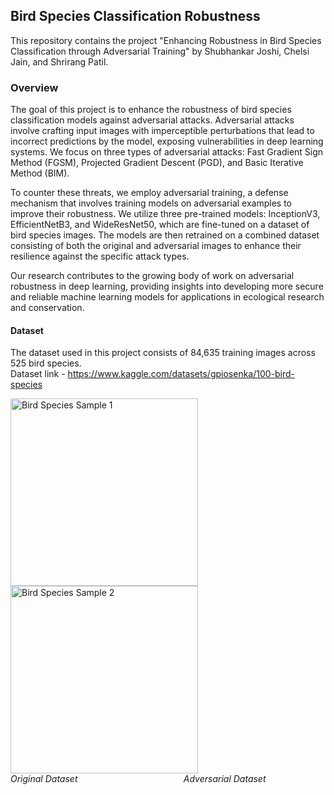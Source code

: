 
## Bird Species Classification Robustness
This repository contains the project "Enhancing Robustness in Bird Species Classification through Adversarial Training" by Shubhankar Joshi, Chelsi Jain, and Shrirang Patil.

### Overview
The goal of this project is to enhance the robustness of bird species classification models against adversarial attacks. Adversarial attacks involve crafting input images with imperceptible perturbations that lead to incorrect predictions by the model, exposing vulnerabilities in deep learning systems. We focus on three types of adversarial attacks: Fast Gradient Sign Method (FGSM), Projected Gradient Descent (PGD), and Basic Iterative Method (BIM).

To counter these threats, we employ adversarial training, a defense mechanism that involves training models on adversarial examples to improve their robustness. We utilize three pre-trained models: InceptionV3, EfficientNetB3, and WideResNet50, which are fine-tuned on a dataset of bird species images. The models are then retrained on a combined dataset consisting of both the original and adversarial images to enhance their resilience against the specific attack types.

Our research contributes to the growing body of work on adversarial robustness in deep learning, providing insights into developing more secure and reliable machine learning models for applications in ecological research and conservation.

#### Dataset
The dataset used in this project consists of 84,635 training images across 525 bird species. <br> Dataset link - https://www.kaggle.com/datasets/gpiosenka/100-bird-species

<p align="left">
  <img src="https://github.com/shubhu163/BirdClass_Robustness/assets/71623089/f0fd258e-5822-4227-aded-9f1d45534037" width="300" alt="Bird Species Sample 1">
  <img src="https://github.com/shubhu163/BirdClass_Robustness/assets/71623089/3bbbed16-575e-4515-9b45-6696a1e09ed6" width="300" alt="Bird Species Sample 2">
  <br>
  <em>Original Dataset</em> &nbsp; &nbsp; &nbsp; &nbsp;  &nbsp;  &nbsp;   &nbsp;  &nbsp;  &nbsp; &nbsp;   &nbsp;  &nbsp;  &nbsp;  &nbsp; &nbsp;  &nbsp;  &nbsp;  &nbsp;  &nbsp;  &nbsp;  &nbsp; <em>Adversarial Dataset</em>
</p>


